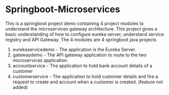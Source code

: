 # Springboot-Microservices

This is a springboot project demo containing 4 project modules to understand the microservices gateway architecture.
This project gives a basic understanding of how to configure eureka server, understand service registry and API Gateway. 
The 4 modules are 4 springboot java projects 
1. eurekaservicedemo - The application is the Eureka Server.
2. gatewaydemo       - The API gateway application to route to the two microservices application.
3. accountservice    - The application to hold bank account details of a customer
4. customerservice    - The application to hold customer details and fire a request to create and account when a customer is created. (feature not added)
